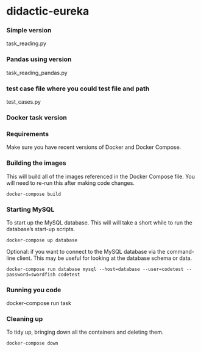 # didactic-eureka


### Simple version 
task_reading.py

### Pandas using version
task_reading_pandas.py

### test case file where you could test file and path
test_cases.py


### Docker task version
### Requirements

Make sure you have recent versions of Docker and Docker Compose.

### Building the images

This will build all of the images referenced in the Docker Compose file. You will need to re-run this after making code changes.

```
docker-compose build
```

### Starting MySQL

To start up the MySQL database. This will will take a short while to run the database’s start-up scripts.

```
docker-compose up database
```

Optional: if you want to connect to the MySQL database via the command-line client. This may be useful for looking at the database schema or data.

```
docker-compose run database mysql --host=database --user=codetest --password=swordfish codetest
```

### Running you code
docker-compose run task

### Cleaning up

To tidy up, bringing down all the containers and deleting them.

```
docker-compose down